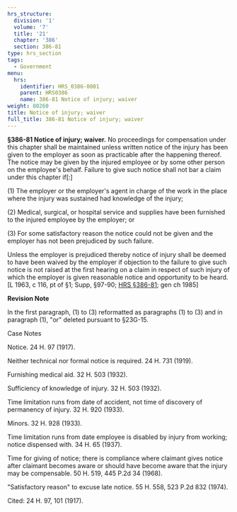```yaml
---
hrs_structure:
  division: '1'
  volume: '7'
  title: '21'
  chapter: '386'
  section: 386-81
type: hrs_section
tags:
  - Government
menu:
  hrs:
    identifier: HRS_0386-0081
    parent: HRS0386
    name: 386-81 Notice of injury; waiver
weight: 80260
title: Notice of injury; waiver
full_title: 386-81 Notice of injury; waiver
---
```

**§386-81 Notice of injury; waiver.** No proceedings for compensation under this chapter shall be maintained unless written notice of the injury has been given to the employer as soon as practicable after the happening thereof. The notice may be given by the injured employee or by some other person on the employee's behalf. Failure to give such notice shall not bar a claim under this chapter if[:]

(1) The employer or the employer's agent in charge of the work in the place where the injury was sustained had knowledge of the injury;

(2) Medical, surgical, or hospital service and supplies have been furnished to the injured employee by the employer; or

(3) For some satisfactory reason the notice could not be given and the employer has not been prejudiced by such failure.

Unless the employer is prejudiced thereby notice of injury shall be deemed to have been waived by the employer if objection to the failure to give such notice is not raised at the first hearing on a claim in respect of such injury of which the employer is given reasonable notice and opportunity to be heard. [L 1963, c 116, pt of §1; Supp, §97-90; [HRS §386-81](/title-21/chapter-386/section-386-81/); gen ch 1985]

**Revision Note**

In the first paragraph, (1) to (3) reformatted as paragraphs (1) to (3) and in paragraph (1), "or" deleted pursuant to §23G-15.

Case Notes

Notice. 24 H. 97 (1917).

Neither technical nor formal notice is required. 24 H. 731 (1919).

Furnishing medical aid. 32 H. 503 (1932).

Sufficiency of knowledge of injury. 32 H. 503 (1932).

Time limitation runs from date of accident, not time of discovery of permanency of injury. 32 H. 920 (1933).

Minors. 32 H. 928 (1933).

Time limitation runs from date employee is disabled by injury from working; notice dispensed with. 34 H. 65 (1937).

Time for giving of notice; there is compliance where claimant gives notice after claimant becomes aware or should have become aware that the injury may be compensable. 50 H. 519, 445 P.2d 34 (1968).

"Satisfactory reason" to excuse late notice. 55 H. 558, 523 P.2d 832 (1974).

Cited: 24 H. 97, 101 (1917).